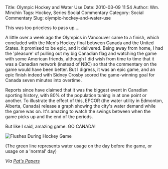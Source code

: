 Title: Olympic Hockey and Water Use
Date: 2010-03-09 11:54
Author: Wm. Minchin
Tags: Hockey, Series:Social Commentary
Category: Social Commentary
Slug: olympic-hockey-and-water-use

This was too priceless to pass up....

<!-- PELICAN_BEGIN_SUMMARY -->

A little over a week ago the Olympics in Vancouver came to a finish,
which concluded with the Men's Hockey final between Canada and the
United States. It promised to be epic, and it delivered. Being away from
home, I had the 'pleasure' of pulling out my big Canadian flag and
watching the game with some American friends, although I did wish from
time to time that it was a Canadian network (instead of NBC) so that the
commentary on the game would have been better. But I digress, it was an
epic game, and an epic finish indeed with Sidney Crosby scored the
game-winning goal for Canada seven minutes into overtime.

Reports since have claimed that it was the biggest event in Canadian
sporting history, with 80% of the population tuning in at one point or
another. To illustrate the effect of this, EPCOR (the water utility in
Edmonton, Alberta, Canada) release a graph showing the city's water
demand while the game was on. It's amazing to watch the swings between
when the game picks up and the end of the periods.

<!-- read more -->

But like I said, amazing game. GO CANADA!

![Flushes During Hockey Game]({filename}/images/2010/flush_game.jpg)

(The green line represents water usage on the day before the game, or
usage on a 'normal' day)

*Via [Pat's
Papers](http://www.patspapers.com/blog/item/what_if_everybody_flushed_at_once_Edmonton_water_gold_medal_hockey_game/)*
